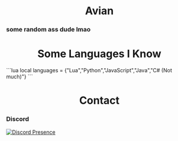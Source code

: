 <h1 align="center">Avian</h1>
<h3 align="left">some random ass dude lmao</h3>

<h1 align="center">Some Languages I Know</h1>
```lua
local languages = {"Lua","Python","JavaScript","Java","C# (Not much)"}
```
<h1 align="center">Contact</h1>
<h3 align="left">Discord</h3>

[![Discord Presence](https://lanyard.cnrad.dev/api/479447486881071106)](https://discord.com/users/479447486881071106)
